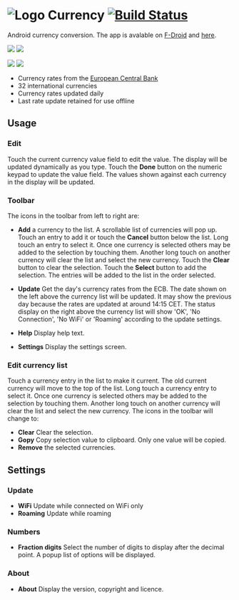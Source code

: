 # ![Logo](src/main/res/drawable-mdpi/ic_launcher.png) Currency [![Build Status](https://travis-ci.org/billthefarmer/currency.svg?branch=master)](https://travis-ci.org/billthefarmer/currency)

Android currency conversion. The app is avalable on [F-Droid](https://f-droid.org/repository/browse/?fdid=org.billthefarmer.currency) and [here](https://github.com/billthefarmer/currency/releases).

![](https://raw.githubusercontent.com/billthefarmer/billthefarmer.github.io/master/images/currency/currency.png) ![](https://raw.githubusercontent.com/billthefarmer/billthefarmer.github.io/master/images/currency/choose.png)

![](https://raw.githubusercontent.com/billthefarmer/billthefarmer.github.io/master/images/currency/settings.png) ![](https://raw.githubusercontent.com/billthefarmer/billthefarmer.github.io/master/images/currency/about.png)

 * Currency rates from the [European Central Bank](http://www.ecb.europa.eu/stats/exchange/eurofxref/html/index.en.html)
 * 32 international currencies
 * Currency rates updated daily
 * Last rate update retained for use offline

## Usage
### Edit

Touch the current currency value field to edit the value. The display
will be updated dynamically as you type. Touch the **Done** button on
the numeric keypad to update the value field. The values shown against
each currency in the display will be updated.

### Toolbar

The icons in the toolbar from left to right are:

* **Add** a currency to the list. A scrollable list of currencies will
   pop up. Touch an entry to add it or touch the **Cancel** button
   below the list. Long touch an entry to select it. Once one currency
   is selected others may be added to the selection by touching
   them. Another long touch on another currency will clear the list
   and select the new currency. Touch the **Clear** button to clear
   the selection. Touch the **Select** button to add the
   selection. The entries will be added to the list in the order
   selected.

* **Update** Get the day's currency rates from the ECB. The date shown
  on the left above the currency list will be updated. It may show the
  previous day because the rates are updated at around 14:15 CET. The
  status display on the right above the currency list will show 'OK',
  'No Connection', 'No WiFi' or 'Roaming' according to the update
  settings.

* **Help** Display help text.
* **Settings** Display the settings screen.

### Edit currency list
Touch a currency entry in the list to make it current. The old current
currency will move to the top of the list. Long touch a currency entry
to select it. Once one currency is selected others may be added to the
selection by touching them. Another long touch on another currency
will clear the list and select the new currency. The icons in the
toolbar will change to:

* **Clear** Clear the selection.
* **Gopy** Copy selection value to clipboard. Only one value will be copied.
* **Remove** the selected currencies.

## Settings

### Update

* **WiFi** Update while connected on WiFi only
* **Roaming** Update while roaming
 
### Numbers
 
* **Fraction digits** Select the number of digits to display after the
  decimal point. A popup list of options will be displayed.
	
### About

* **About** Display the version, copyright and licence.
